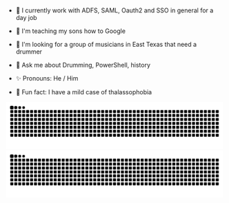 #

- 🔐 I currently work with ADFS, SAML, Oauth2
     and SSO in general for a day job

- 🌱 I'm teaching my sons how to Google

- 🥁 I'm looking for a group of musicians in
     East Texas that need a drummer

- 💬 Ask me about Drumming, PowerShell, history

- ✨ Pronouns: He / Him

- 🌊 Fun fact: I have a mild case of thalassophobia

![snakey](https://raw.githubusercontent.com/anthonycastaneda/shellweb/output/snake.svg?sanitize=true)
<img src="https://raw.githubusercontent.com/anthonycastaneda/shellweb/output/snake.svg?sanitize=true">
